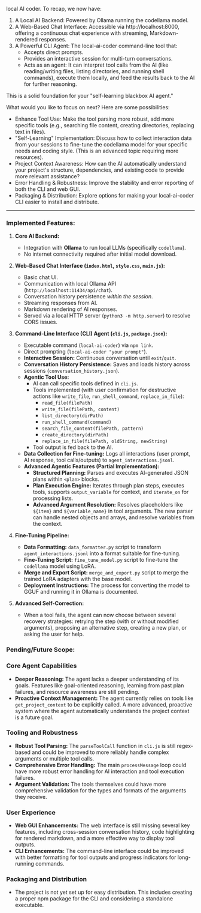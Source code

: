 local AI coder. To recap, we now have:


   1. A Local AI Backend: Powered by Ollama running the codellama model.
   2. A Web-Based Chat Interface: Accessible via http://localhost:8000, offering a continuous
      chat experience with streaming, Markdown-rendered responses.
   3. A Powerful CLI Agent: The local-ai-coder command-line tool that:
       * Accepts direct prompts.
       * Provides an interactive session for multi-turn conversations.
       * Acts as an agent: It can interpret tool calls from the AI (like reading/writing
         files, listing directories, and running shell commands), execute them locally, and
         feed the results back to the AI for further reasoning.


  This is a solid foundation for your "self-learning blackbox AI agent."

  What would you like to focus on next? Here are some possibilities:


   * Enhance Tool Use: Make the tool parsing more robust, add more specific tools (e.g.,
     searching file content, creating directories, replacing text in files).
   * "Self-Learning" Implementation: Discuss how to collect interaction data from your
     sessions to fine-tune the codellama model for your specific needs and coding style.
     (This is an advanced topic requiring more resources).
   * Project Context Awareness: How can the AI automatically understand your project's
     structure, dependencies, and existing code to provide more relevant assistance?
   * Error Handling & Robustness: Improve the stability and error reporting of both the CLI
     and web GUI.
   * Packaging & Distribution: Explore options for making your local-ai-coder CLI easier to
     install and distribute.

---

### Implemented Features:

1.  **Core AI Backend:**
    *   Integration with **Ollama** to run local LLMs (specifically `codellama`).
    *   No internet connectivity required after initial model download.

2.  **Web-Based Chat Interface (`index.html`, `style.css`, `main.js`):**
    *   Basic chat UI.
    *   Communication with local Ollama API (`http://localhost:11434/api/chat`).
    *   Conversation history persistence *within the session*.
    *   Streaming responses from AI.
    *   Markdown rendering of AI responses.
    *   Served via a local HTTP server (`python3 -m http.server`) to resolve CORS issues.

3.  **Command-Line Interface (CLI) Agent (`cli.js`, `package.json`):**
    *   Executable command (`local-ai-coder`) via `npm link`.
    *   Direct prompting (`local-ai-coder "your prompt"`).
    *   **Interactive Session:** Continuous conversation until `exit`/`quit`.
    *   **Conversation History Persistence:** Saves and loads history across sessions (`conversation_history.json`).
    *   **Agentic Tool Use:**
        *   AI can call specific tools defined in `cli.js`.
        *   Tools implemented (with user confirmation for destructive actions like `write_file`, `run_shell_command`, `replace_in_file`):
            *   `read_file(filePath)`
            *   `write_file(filePath, content)`
            *   `list_directory(dirPath)`
            *   `run_shell_command(command)`
            *   `search_file_content(filePath, pattern)`
            *   `create_directory(dirPath)`
            *   `replace_in_file(filePath, oldString, newString)`
        *   Tool output is fed back to the AI.
    *   **Data Collection for Fine-tuning:** Logs all interactions (user prompt, AI response, tool calls/outputs) to `agent_interactions.jsonl`.
    *   **Advanced Agentic Features (Partial Implementation):**
        *   **Structured Planning:** Parses and executes AI-generated JSON plans within `<plan>` blocks.
        *   **Plan Execution Engine:** Iterates through plan steps, executes tools, supports `output_variable` for context, and `iterate_on` for processing lists.
        *   **Advanced Argument Resolution:** Resolves placeholders like `${item}` and `${variable_name}` in tool arguments. The new parser can handle nested objects and arrays, and resolve variables from the context.

4.  **Fine-Tuning Pipeline:**
    *   **Data Formatting:** `data_formatter.py` script to transform `agent_interactions.jsonl` into a format suitable for fine-tuning.
    *   **Fine-Tuning Script:** `fine_tune_model.py` script to fine-tune the `codellama` model using LoRA.
    *   **Merge and Export Script:** `merge_and_export.py` script to merge the trained LoRA adapters with the base model.
    *   **Deployment Instructions:** The process for converting the model to GGUF and running it in Ollama is documented.

5.  **Advanced Self-Correction:**
    *   When a tool fails, the agent can now choose between several recovery strategies: retrying the step (with or without modified arguments), proposing an alternative step, creating a new plan, or asking the user for help.

### Pending/Future Scope:

### Core Agent Capabilities



*   **Deeper Reasoning:** The agent lacks a deeper understanding of its goals. Features like goal-oriented reasoning, learning from past plan failures, and resource awareness are still pending.
*   **Proactive Context Management:** The agent currently relies on tools like `get_project_context` to be explicitly called. A more advanced, proactive system where the agent automatically understands the project context is a future goal.

### Tooling and Robustness

*   **Robust Tool Parsing:** The `parseToolCall` function in `cli.js` is still regex-based and could be improved to more reliably handle complex arguments or multiple tool calls.
*   **Comprehensive Error Handling:** The main `processMessage` loop could have more robust error handling for AI interaction and tool execution failures.
*   **Argument Validation:** The tools themselves could have more comprehensive validation for the types and formats of the arguments they receive.

### User Experience

*   **Web GUI Enhancements:** The web interface is still missing several key features, including cross-session conversation history, code highlighting for rendered markdown, and a more effective way to display tool outputs.
*   **CLI Enhancements:** The command-line interface could be improved with better formatting for tool outputs and progress indicators for long-running commands.

### Packaging and Distribution

*   The project is not yet set up for easy distribution. This includes creating a proper npm package for the CLI and considering a standalone executable.

